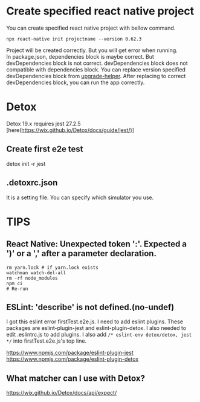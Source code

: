 # Create specified react native project
You can create specified react native project with bellow command.
```
npx react-native init projectname --version 0.62.3
```
Project will be created correctly. But you will get error when running.  
In package.json, dependencies block is maybe correct. But devDependencies block is not correct. devDependencies block does not compatible with dependencies block.
You can replace version specified devDependencies block from [upgrade-helper](https://react-native-community.github.io/upgrade-helper/?from=0.62.3&to=0.70.1).
After replacing to correct devDependencies block, you can run the app correctly.

# Detox
Detox 19.x requires jest 27.2.5 [here(https://wix.github.io/Detox/docs/guide/jest/)]
## Create first e2e test
detox init -r jest

## .detoxrc.json
It is a setting file. You can specify which simulator you use.

# TIPS
## React Native: Unexpected token ':'. Expected a ')' or a ',' after a parameter declaration.
```
rm yarn.lock # if yarn.lock exists
watchman watch-del-all
rm -rf node_modules
npm ci
# Re-run
```

## ESLint: 'describe' is not defined.(no-undef)
I got this eslint error firstTest.e2e.js.
I need to add eslint plugins. These packages are eslint-plugin-jest and eslint-plugin-detox.
I also needed to edit .eslintrc.js to add plugins.
I also add `/* eslint-env detox/detox, jest */` into firstTest.e2e.js's top line.

https://www.npmjs.com/package/eslint-plugin-jest
https://www.npmjs.com/package/eslint-plugin-detox

## What matcher can I use with Detox?
https://wix.github.io/Detox/docs/api/expect/
